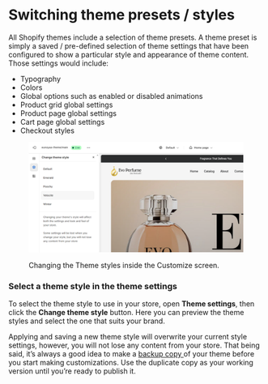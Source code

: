 # Switching theme presets / styles

All Shopify themes include a selection of theme presets. A theme preset is simply a saved / pre-defined selection of theme settings that have been configured to show a particular style and appearance of theme content. Those settings would include:

* Typography
* Colors
* Global options such as enabled or disabled animations
* Product grid global settings
* Product page global settings
* Cart page global settings
* Checkout styles

<figure><img src="../../.gitbook/assets/Screenshot 2024-12-21 150839.png" alt=""><figcaption><p>Changing the Theme styles inside the Customize screen.</p></figcaption></figure>

### Select a theme style in the theme settings

To select the theme style to use in your store, open **Theme settings**, then click the **Change theme style** button. Here you can preview the theme styles and select the one that suits your brand.

Applying and saving a new theme style will overwrite your current style settings, however, you will not lose any content from your store. That being said, it’s always a good idea to make a [backup copy ](https://help.shopify.com/en/manual/using-themes/managing-themes/duplicating-themes)of your theme before you start making customizations. Use the duplicate copy as your working version until you’re ready to publish it.
